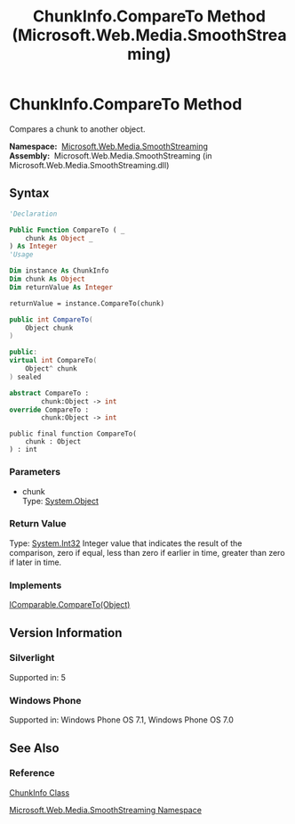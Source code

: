 ﻿---
title: ChunkInfo.CompareTo Method  (Microsoft.Web.Media.SmoothStreaming)
TOCTitle: CompareTo Method
ms:assetid: M:Microsoft.Web.Media.SmoothStreaming.ChunkInfo.CompareTo(System.Object)
ms:mtpsurl: https://msdn.microsoft.com/en-us/library/microsoft.web.media.smoothstreaming.chunkinfo.compareto(v=VS.95)
ms:contentKeyID: 46307641
ms.date: 05/31/2012
mtps_version: v=VS.95
f1_keywords:
- Microsoft.Web.Media.SmoothStreaming.ChunkInfo.CompareTo
dev_langs:
- csharp
- jscript
- vb
- FSharp
- cpp
api_location:
- Microsoft.Web.Media.SmoothStreaming.dll
api_name:
- Microsoft.Web.Media.SmoothStreaming.ChunkInfo.CompareTo
api_type:
- Managed
topic_type:
- apiref
- kbSyntax
product_family_name: VS
ROBOTS: INDEX,FOLLOW
---

# ChunkInfo.CompareTo Method

Compares a chunk to another object.

**Namespace:**  [Microsoft.Web.Media.SmoothStreaming](microsoft-web-media-smoothstreaming-namespace_1.md)  
**Assembly:**  Microsoft.Web.Media.SmoothStreaming (in Microsoft.Web.Media.SmoothStreaming.dll)

## Syntax

```vb
'Declaration

Public Function CompareTo ( _
    chunk As Object _
) As Integer
'Usage

Dim instance As ChunkInfo
Dim chunk As Object
Dim returnValue As Integer

returnValue = instance.CompareTo(chunk)
```

```csharp
public int CompareTo(
    Object chunk
)
```

```cpp
public:
virtual int CompareTo(
    Object^ chunk
) sealed
```

``` fsharp
abstract CompareTo : 
        chunk:Object -> int 
override CompareTo : 
        chunk:Object -> int 
```

```jscript
public final function CompareTo(
    chunk : Object
) : int
```

### Parameters

  - chunk  
    Type: [System.Object](https://msdn.microsoft.com/library/e5kfa45b\(v=vs.95\))  

### Return Value

Type: [System.Int32](https://msdn.microsoft.com/library/td2s409d\(v=vs.95\))  
Integer value that indicates the result of the comparison, zero if equal, less than zero if earlier in time, greater than zero if later in time.

### Implements

[IComparable.CompareTo(Object)](https://msdn.microsoft.com/library/4ah99705\(v=vs.95\))  

## Version Information

### Silverlight

Supported in: 5  

### Windows Phone

Supported in: Windows Phone OS 7.1, Windows Phone OS 7.0  

## See Also

### Reference

[ChunkInfo Class](chunkinfo-class-microsoft-web-media-smoothstreaming_1.md)

[Microsoft.Web.Media.SmoothStreaming Namespace](microsoft-web-media-smoothstreaming-namespace_1.md)

